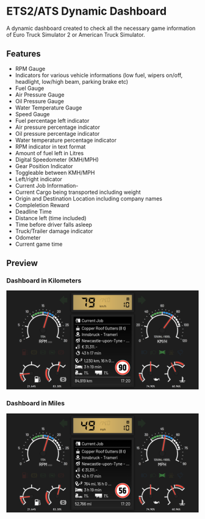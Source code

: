 # ETS2/ATS Dynamic Dashboard

A dynamic dashboard created to check all the necessary game information of Euro Truck Simulator 2 or American Truck Simulator.

## Features

- RPM Gauge
- Indicators for various vehicle informations (low fuel, wipers on/off, headlight, low/high beam, parking brake etc)
- Fuel Gauge
- Air Pressure Gauge
- Oil Pressure Gauge
- Water Temperature Gauge
- Speed Gauge
- Fuel percentage left indicator
- Air pressure percentage indicator
- Oil pressure percentage indicator
- Water temperature percentage indicator
- RPM indicator in text format
- Amount of fuel left in Litres
- Digital Speedometer (KMH/MPH)
- Gear Position Indicator
- Toggleable between KMH/MPH
- Left/right indicator
- Current Job Information-
- Current Cargo being transported including weight
- Origin and Destination Location including company names
- Compleletion Reward
- Deadline Time
- Distance left (time included)
- Time before driver falls asleep
- Truck/Trailer damage indicator
- Odometer
- Current game time

## Preview

### Dashboard in Kilometers
![Dashboard in KM](dashboard_images/dashboard_km.png)

### Dashboard in Miles
![Dashboard in MI](dashboard_images/dashboard_mi.png)